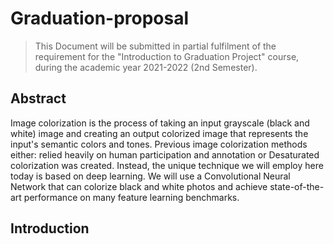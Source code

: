 # Graduation-proposal
>This Document will be submitted in partial fulfilment of the requirement for the "Introduction to Graduation Project" course, during the academic year 2021-2022 (2nd Semester).


## Abstract
Image colorization is the process of taking an input grayscale (black and white) image and creating an output colorized image that represents the input's semantic colors and tones.
Previous image colorization methods either: relied heavily on human participation and annotation or Desaturated colorization was created. Instead, the unique technique we will employ here today is based on deep learning. We will use a Convolutional Neural Network that can colorize black and white photos and achieve state-of-the-art performance on many feature learning benchmarks.

## Introduction
